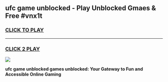 
## ufc game unblocked - Play Unblocked Gmaes & Free #vnx1t
<h3>
<a href="https://news.freeplayer.one?title=ufc_game_unblocked&ref=03M">CLICK TO PLAY</a></h3>
<hr>

<h3>
<a href="https://news.freeplayer.one?title=ufc_game_unblocked&ref=03M">CLICK 2 PLAY</a>
  
</h3>

<a href="https://news.freeplayer.one?title=ufc_game_unblocked&ref=03M"><img src="https://clearcache.store/games.png"></a>


**ufc game unblocked games unblocked: Your Gateway to Fun and Accessible Online Gaming**
